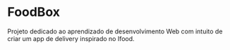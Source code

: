 # FoodBox
Projeto dedicado ao aprendizado de desenvolvimento Web com intuito de criar um app de delivery inspirado no Ifood.
